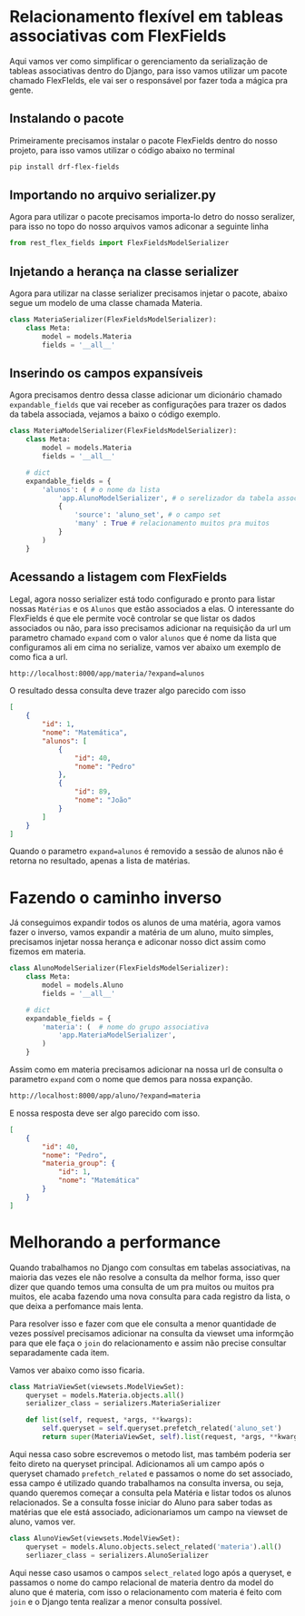 # Relacionamento flexível em tableas associativas com FlexFields
Aqui vamos ver como simplificar o gerenciamento da serialização de tableas associativas dentro do Django, para isso vamos utilizar um pacote chamado FlexFIelds, ele vai ser o responsável por fazer toda a mágica pra gente.

## Instalando o pacote
Primeiramente precisamos instalar o pacote FlexFields dentro do nosso projeto, para isso vamos utilizar o código abaixo no terminal
```sh
pip install drf-flex-fields
```

## Importando no arquivo serializer.py
Agora para utilizar o pacote precisamos importa-lo detro do nosso seralizer, para isso no topo do nosso arquivos vamos adiconar a seguinte linha
```python
from rest_flex_fields import FlexFieldsModelSerializer
```

## Injetando a herança na classe serializer
Agora para utilizar na classe serializer precisamos injetar o pacote, abaixo segue um modelo de uma classe chamada Materia.
```python
class MateriaSerializer(FlexFieldsModelSerializer):
    class Meta:
        model = models.Materia
        fields = '__all__'
```

## Inserindo os campos expansíveis
Agora precisamos dentro dessa classe adicionar um dicionário chamado ``expandable_fields`` que vai receber as configurações para trazer os dados da tabela associada, vejamos a baixo o código exemplo.
```python
class MateriaModelSerializer(FlexFieldsModelSerializer):
    class Meta:
        model = models.Materia
        fields = '__all__'

    # dict
    expandable_fields = {
        'alunos': ( # o nome da lista
            'app.AlunoModelSerializer', # o serelizador da tabela associada
            {
                'source': 'aluno_set', # o campo set 
                'many' : True # relacionamento muitos pra muitos
            }
        )
    }
```

## Acessando a listagem com FlexFields
Legal, agora nosso serializer está todo configurado e pronto para listar nossas ``Matérias`` e os ``Alunos`` que estão associados a elas.
O interessante do FlexFields é que ele permite você controlar se que listar os dados associados ou não, para isso precisamos adicionar na requisição da url um parametro chamado ``expand`` com o valor ``alunos`` que é nome da lista que configuramos ali em cima no serialize, vamos ver abaixo um exemplo de como fica a url.
```sh
http://localhost:8000/app/materia/?expand=alunos
```
O resultado dessa consulta deve trazer algo parecido com isso

```json
[
    {
        "id": 1,
        "nome": "Matemática",
        "alunos": [
            {
                "id": 40,
                "nome": "Pedro"
            },
            {
                "id": 89,
                "nome": "João"
            }
        ]
    }
]
```
Quando o parametro ``expand=alunos`` é removido a sessão de alunos não é retorna no resultado, apenas a lista de matérias.

# Fazendo o caminho inverso
Já conseguimos expandir todos os alunos de uma matéria, agora vamos fazer o inverso, vamos expandir a matéria de um aluno, muito simples, precisamos injetar nossa herança e adiconar nosso dict assim como fizemos em materia.

```python
class AlunoModelSerializer(FlexFieldsModelSerializer):
    class Meta:
        model = models.Aluno
        fields = '__all__'

    # dict
    expandable_fields = {
        'materia': (  # nome do grupo associativa
            'app.MateriaModelSerializer',
        )
    }
```

Assim como em materia precisamos adicionar na nossa url de consulta o parametro ``expand`` com o nome que demos para nossa expanção.

```sh
http://localhost:8000/app/aluno/?expand=materia
```
E nossa resposta deve ser algo parecido com isso.
```json
[
    {
        "id": 40,
        "nome": "Pedro",
        "materia_group": {
            "id": 1,
            "nome": "Matemática"
        }
    }
]
```

# Melhorando a performance
Quando trabalhamos no Django com consultas em tabelas associativas, na maioria das vezes ele não resolve a consulta da melhor forma, isso quer dizer que quando temos uma consulta de um pra muitos ou muitos pra muitos, ele acaba fazendo uma nova consulta para cada registro da lista, o que deixa a perfomance mais lenta.

Para resolver isso e fazer com que ele consulta a menor quantidade de vezes possível precisamos adicionar na consulta da viewset uma informção para que ele faça o ``join`` do relacionamento e assim não precise consultar separadamente cada item.

Vamos ver abaixo como isso ficaria.

```python
class MatriaViewSet(viewsets.ModelViewSet):
    queryset = models.Materia.objects.all()
    serializer_class = serializers.MateriaSerializer

    def list(self, request, *args, **kwargs):
        self.queryset = self.queryset.prefetch_related('aluno_set')
        return super(MateriaViewSet, self).list(request, *args, **kwargs)
```

Aqui nessa caso sobre escrevemos o metodo list, mas também poderia ser feito direto na queryset principal.
Adicionamos ali um campo após o queryset chamado ``prefetch_related`` e passamos o nome do set associado, essa campo é utilizado quando trabalhamos na consulta inversa, ou seja, quando queremos começar a consulta pela Matéria e listar todos os alunos relacionados.
Se a consulta fosse iniciar do Aluno para saber todas as matérias que ele está associado, adicionariamos um campo na viewset de aluno, vamos ver.

```python
class AlunoViewSet(viewsets.ModelViewSet):
    queryset = models.Aluno.objects.select_related('materia').all()
    serliazer_class = serializers.AlunoSerializer
```

Aqui nesse caso usamos o campos ``select_related`` logo após a queryset, e passamos o nome do campo relacional de materia dentro da model do aluno que é materia, com isso o relacionamento com materia é feito com ``join`` e o Django tenta realizar a menor consulta possível.